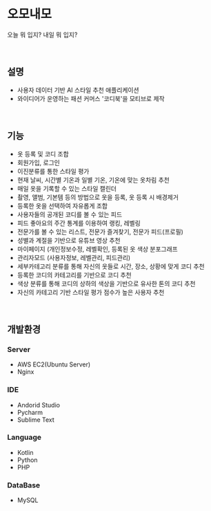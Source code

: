 # 오모내모
오늘 뭐 입지? 내일 뭐 입지?

<br />

## 설명
- 사용자 데이터 기반 AI 스타일 추천 애플리케이션
- 와이디어가 운영하는 패션 커머스 '코디북'을 모티브로 제작

<br />

  
## 기능
- 옷 등록 및 코디 조합
- 회원가입, 로그인
- 이진분류를 통한 스타일 평가
- 현재 날씨, 시간별 기온과 일별 기온, 기온에 맞는 옷차림 추천
- 매일 옷을 기록할 수 있는 스타일 캘린더
- 촬영, 앨범, 기본템 등의 방법으로 옷을 등록, 옷 등록 시 배경제거
- 등록한 옷을 선택하여 자유롭게 조합
- 사용자들의 공개된 코디를 볼 수 있는 피드
- 피드 좋아요의 주간 통계를 이용하여 랭킹, 레벨링
- 전문가를 볼 수 있는 리스트, 전문가 즐겨찾기, 전문가 피드(프로필)
- 성별과 계절을 기반으로 유튜브 영상 추천
- 마이페이지 (개인정보수정, 레벨확인, 등록된 옷 색상 분포그래프
- 관리자모드 (사용자정보, 레벨관리, 피드관리)
- 세부카테고리 분류를 통해 자신의 옷들로 시간, 장소, 상황에 맞게 코디 추천
- 등록한 코디의 카테고리를 기반으로 코디 추천
- 색상 분류를 통해 코디의 상하의 색상을 기반으로 유사한 톤의 코디 추천
- 자신의 카테고리 기반 스타일 평가 점수가 높은 사용자 추천
  
<br />

## 개발환경
### Server
  - AWS EC2(Ubuntu Server)
  - Nginx
### IDE
  - Andorid Studio
  - Pycharm
  - Sublime Text
### Language
  - Kotlin
  - Python
  - PHP
### DataBase
  - MySQL
  

